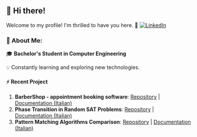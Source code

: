 ## 👋 Hi there!
Welcome to my profile! I'm thrilled to have you here. 🚀 [![LinkedIn](https://img.shields.io/badge/LinkedIn-%230077B5.svg?logo=linkedin&logoColor=white)](https://linkedin.com/in/andreaferritti)


### 💫 About Me:

🎓 **Bachelor's Student in Computer Engineering**

💡 Constantly learning and exploring new technologies.

#### ⚡ Recent Project
1. **BarberShop - appointment booking software**: [Repository]()  |  [Documentation (Italian)]()
2. **Phase Transition in Random SAT Problems**: [Repository](https://github.com/ferritti/SATPhaseTransition) | [Documentation (Italian)](https://github.com/ferritti/SATPhaseTransition/blob/main/SATPhaseTransition.pdf)  
3. **Pattern Matching Algorithms Comparison**: [Repository](https://github.com/ferritti/PatternMatchingComparison) | [Documentation (Italian)](https://github.com/ferritti/PatternMatchingComparison/blob/main/PatternMatchingComparison.pdf) 
